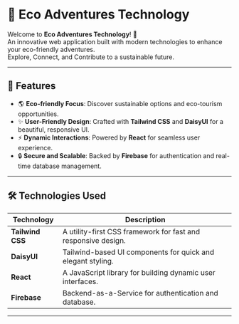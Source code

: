 # 🌿 Eco Adventures Technology

Welcome to **Eco Adventures Technology**! 🚀  
An innovative web application built with modern technologies to enhance your eco-friendly adventures.  
Explore, Connect, and Contribute to a sustainable future.

---

## 🎯 **Features**

- 🌎 **Eco-friendly Focus**: Discover sustainable options and eco-tourism opportunities.
- ✨ **User-Friendly Design**: Crafted with **Tailwind CSS** and **DaisyUI** for a beautiful, responsive UI.
- ⚡ **Dynamic Interactions**: Powered by **React** for seamless user experience.
- 🔒 **Secure and Scalable**: Backed by **Firebase** for authentication and real-time database management.

---

## 🛠️ **Technologies Used**

| Technology     | Description                                              |
|----------------|----------------------------------------------------------|
| **Tailwind CSS** | A utility-first CSS framework for fast and responsive design. |
| **DaisyUI**     | Tailwind-based UI components for quick and elegant styling. |
| **React**       | A JavaScript library for building dynamic user interfaces. |
| **Firebase**    | Backend-as-a-Service for authentication and database.    |

---


